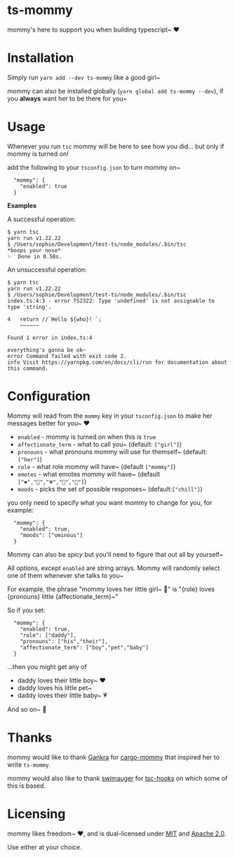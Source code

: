 # ts-mommy

mommy's here to support you when building typescript~ ❤️

# Installation

Simply run `yarn add --dev ts-mommy` like a good girl~

mommy can also be installed globally (`yarn global add ts-mommy --dev`), if you **always** want her to be there for you~

# Usage

Whenever you run `tsc` mommy will be here to see how you did... but only if mommy is turned on!

add the following to your `tsconfig.json` to turn mommy on~

```
  "mommy": {
    "enabled": true
  }
```

**Examples**

A successful operation:

```
$ yarn tsc
yarn run v1.22.22
$ /Users/sophie/Development/test-ts/node_modules/.bin/tsc
*boops your nose*
✨  Done in 0.58s.
```

An unsuccessful operation:

```
$ yarn tsc
yarn run v1.22.22
$ /Users/sophie/Development/test-ts/node_modules/.bin/tsc
index.ts:4:3 - error TS2322: Type 'undefined' is not assignable to type 'string'.

4   return //`Hello ${who}! `;
    ~~~~~~

Found 1 error in index.ts:4

everything's gonna be ok~
error Command failed with exit code 2.
info Visit https://yarnpkg.com/en/docs/cli/run for documentation about this command.
```

# Configuration

Mommy will read from the `mommy` key in your `tsconfig.json` to make her messages better for you~ ❤️

- `enabled` - mommy is turned on when this is `true`
- `affectionate_term` - what to call you~ (default: `["girl"]`)
- `pronouns` - what pronouns mommy will use for themself~ (default: `["her"]`)
- `role` - what role mommy will have~ (default `["mommy"]`)
- `emotes` - what emotes mommy will have~ (default `["❤️","💖","💗","💓","💞"]`)
- `moods` - picks the set of possible responses~ (default:`["chill"]`)

you only need to specify what you want mommy to change for you, for example:
```
  "mommy": {
    "enabled": true,
    "moods": ["ominous"]
  }
```

Mommy can also be _spicy_ but you'll need to figure that out all by yourself~

All options, except `enabled` are string arrays. Mommy will randomly select one of them whenever she talks to you~

For example, the phrase "mommy loves her little girl~ 💞" is "{role} loves {pronouns} little {affectionate_term}~"

So if you set:

```
  "mommy": {
    "enabled": true,
    "role": ["daddy"],
    "pronouns": ["his","their"],
    "affectionate_term": ["boy","pet","baby"]
  }
```
 ...then you might get any of

- daddy loves their little boy~ ❤️
- daddy loves his little pet~
- daddy loves their little baby~ 💗

And so on~ 💓

# Thanks

mommy would like to thank [Gankra](https://github.com/Gankra) for [cargo-mommy](https://github.com/Gankra/cargo-mommy) that inspired her to write `ts-mommy`.

mommy would also like to thank [swimauger](https://github.com/swimauger) for [tsc-hooks](https://github.com/swimauger/tsc-hooks) on which some of this is based.

# Licensing

mommy likes freedom~ ❤️, and is dual-licensed under [MIT](LICENSE-MIT) and [Apache 2.0](LICENSE-APACHE).

Use either at your choice.
